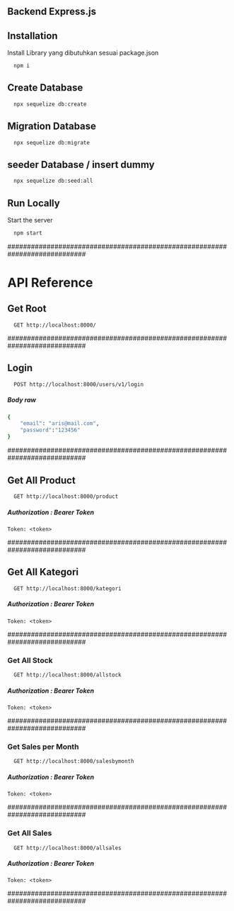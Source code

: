 ## Backend Express.js

## Installation

Install Library yang dibutuhkan sesuai package.json

```bash
  npm i
```

## Create Database

```bash
  npx sequelize db:create
```

## Migration Database

```bash
  npx sequelize db:migrate
```

## seeder Database / insert dummy

```bash
  npx sequelize db:seed:all
```

## Run Locally

Start the server

```bash
  npm start
```

############################################################################

# API Reference

## Get Root

```http
  GET http://localhost:8000/
```

############################################################################

## Login

```http
  POST http://localhost:8000/users/v1/login
```

##### Body raw

```bash
{
    "email": "aris@mail.com",
    "password":"123456"
}
```

############################################################################

## Get All Product

```http
  GET http://localhost:8000/product
```

##### Authorization : Bearer Token

```
Token: <token>
```

############################################################################

## Get All Kategori

```http
  GET http://localhost:8000/kategori
```

##### Authorization : Bearer Token

```
Token: <token>
```

############################################################################

### Get All Stock

```http
  GET http://localhost:8000/allstock
```

##### Authorization : Bearer Token

```
Token: <token>
```

############################################################################

### Get Sales per Month

```http
  GET http://localhost:8000/salesbymonth
```

##### Authorization : Bearer Token

```
Token: <token>
```

############################################################################

### Get All Sales

```http
  GET http://localhost:8000/allsales
```

##### Authorization : Bearer Token

```
Token: <token>
```

############################################################################
